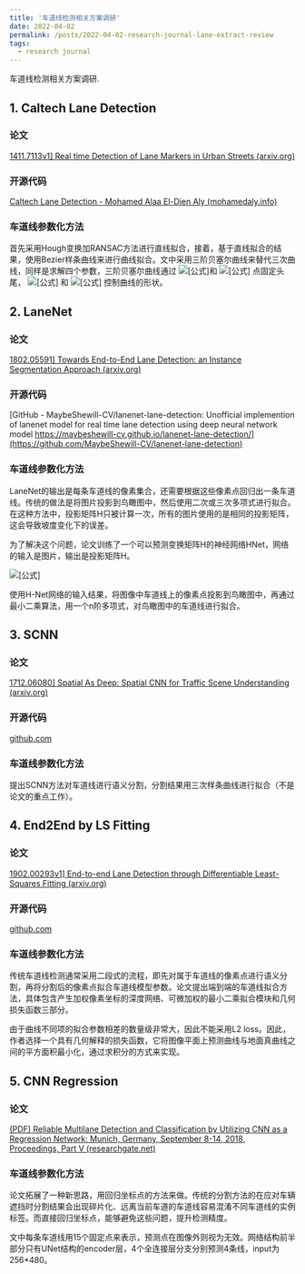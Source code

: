 ```yaml
---
title: '车道线检测相关方案调研'
date: 2022-04-02
permalink: /posts/2022-04-02-research-journal-lane-extract-review
tags:
  - research journal
---
```


车道线检测相关方案调研.

## 1. Caltech Lane Detection

### 论文

[1411.7113v1\] Real time Detection of Lane Markers in Urban Streets (arxiv.org)](https://arxiv.org/abs/1411.7113v1)

### 开源代码

[Caltech Lane Detection - Mohamed Alaa El-Dien Aly (mohamedaly.info)](http://www.mohamedaly.info/software/caltech-lane-detection)

### 车道线参数化方法

首先采用Hough变换加RANSAC方法进行直线拟合，接着，基于直线拟合的结果，使用Bezier样条曲线来进行曲线拟合。文中采用三阶贝塞尔曲线来替代三次曲线，同样是求解四个参数，三阶贝塞尔曲线通过 ![[公式]](https://www.zhihu.com/equation?tex=P_%7B0%7D)和 ![[公式]](https://www.zhihu.com/equation?tex=P_%7B3%7D) 点固定头尾， ![[公式]](https://www.zhihu.com/equation?tex=P_%7B1%7D) 和 ![[公式]](https://www.zhihu.com/equation?tex=P_%7B2%7D) 控制曲线的形状。


## 2. LaneNet

### 论文

[1802.05591\] Towards End-to-End Lane Detection: an Instance Segmentation Approach (arxiv.org)](https://arxiv.org/abs/1802.05591?context=cs)

### 开源代码

[GitHub - MaybeShewill-CV/lanenet-lane-detection: Unofficial implemention of lanenet model for real time lane detection using deep neural network model https://maybeshewill-cv.github.io/lanenet-lane-detection/](https://github.com/MaybeShewill-CV/lanenet-lane-detection)

### 车道线参数化方法

LaneNet的输出是每条车道线的像素集合，还需要根据这些像素点回归出一条车道线。传统的做法是将图片投影到鸟瞰图中，然后使用二次或三次多项式进行拟合。在这种方法中，投影矩阵H只被计算一次，所有的图片使用的是相同的投影矩阵，这会导致坡度变化下的误差。

为了解决这个问题，论文训练了一个可以预测变换矩阵H的神经网络HNet，网络的输入是图片，输出是投影矩阵H。

![[公式]](https://www.zhihu.com/equation?tex=%5Cmathrm%7BH%7D%3D%5Cleft%5B%5Cbegin%7Barray%7D%7Blll%7D%7Ba%7D+%26+%7Bb%7D+%26+%7Bc%7D+%5C%5C+%7B0%7D+%26+%7Bd%7D+%26+%7Be%7D+%5C%5C+%7B0%7D+%26+%7Bf%7D+%26+%7B1%7D%5Cend%7Barray%7D%5Cright%5D)

使用H-Net网络的输入结果，将图像中车道线上的像素点投影到鸟瞰图中，再通过最小二乘算法，用一个n阶多项式，对鸟瞰图中的车道线进行拟合。

## 3. SCNN

### 论文

[1712.06080\] Spatial As Deep: Spatial CNN for Traffic Scene Understanding (arxiv.org)](https://arxiv.org/abs/1712.06080)

### 开源代码

[github.com](https://github.com/XingangPan/SCNN)

### 车道线参数化方法

提出SCNN方法对车道线进行语义分割，分割结果用三次样条曲线进行拟合（不是论文的重点工作）。

## 4. End2End by LS Fitting

### 论文

[1902.00293v1\] End-to-end Lane Detection through Differentiable Least-Squares Fitting (arxiv.org)](https://arxiv.org/abs/1902.00293v1)

### 开源代码

[github.com](https://github.com/wvangansbeke/LaneDetection_End2End)

### 车道线参数化方法

传统车道线检测通常采用二段式的流程，即先对属于车道线的像素点进行语义分割，再将分割后的像素点拟合车道线模型参数。论文提出端到端的车道线拟合方法，具体包含产生加权像素坐标的深度网络、可微加权的最小二乘拟合模块和几何损失函数三部分。

由于曲线不同项的拟合参数相差的数量级非常大，因此不能采用L2 loss。因此，作者选择一个具有几何解释的损失函数，它将图像平面上预测曲线与地面真曲线之间的平方面积最小化，通过求积分的方式来实现。

## 5. CNN Regression

### 论文

[(PDF) Reliable Multilane Detection and Classification by Utilizing CNN as a Regression Network: Munich, Germany, September 8-14, 2018, Proceedings, Part V (researchgate.net)](https://www.researchgate.net/publication/330589970_Reliable_Multilane_Detection_and_Classification_by_Utilizing_CNN_as_a_Regression_Network_Munich_Germany_September_8-14_2018_Proceedings_Part_V)

### 车道线参数化方法

论文拓展了一种新思路，用回归坐标点的方法来做。传统的分割方法的在应对车辆遮挡时分割结果会出现碎片化、远离当前车道的车道线容易混淆不同车道线的实例标签。而直接回归坐标点，能够避免这些问题，提升检测精度。

文中每条车道线用15个固定点来表示，预测点在图像外则视为无效。网络结构前半部分只有UNet结构的encoder层，4个全连接层分支分别预测4条线，input为256*480。

